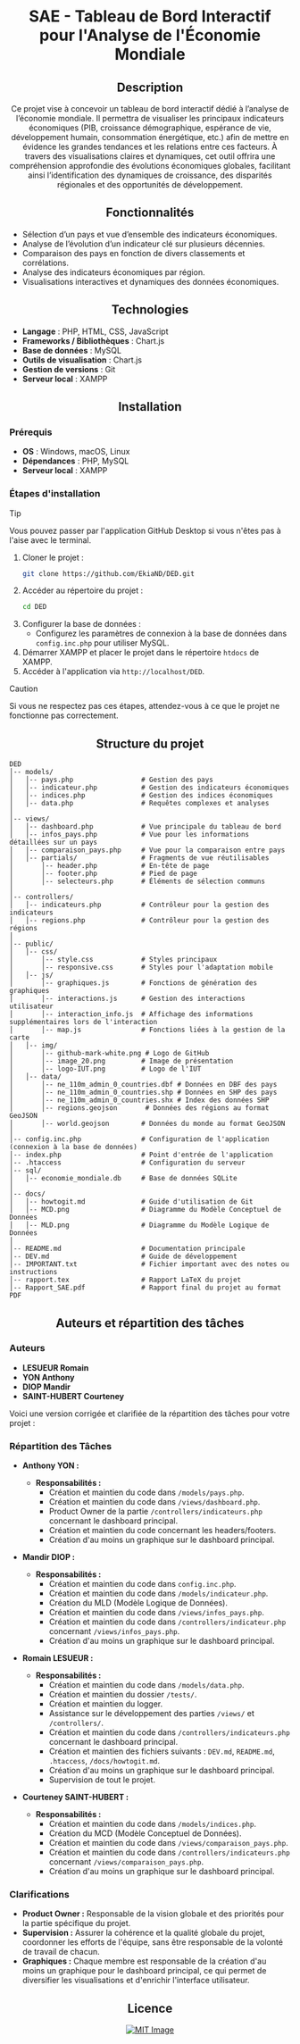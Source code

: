 <div align="center">

# SAE - Tableau de Bord Interactif pour l'Analyse de l'Économie Mondiale

## Description

Ce projet vise à concevoir un tableau de bord interactif dédié à l’analyse de l’économie mondiale. Il permettra de visualiser les principaux indicateurs économiques (PIB, croissance démographique, espérance de vie, développement humain, consommation énergétique, etc.) afin de mettre en évidence les grandes tendances et les relations entre ces facteurs. À travers des visualisations claires et dynamiques, cet outil offrira une compréhension approfondie des évolutions économiques globales, facilitant ainsi l’identification des dynamiques de croissance, des disparités régionales et des opportunités de développement.

</div>

<div align="center">

## Fonctionnalités

</div>

- Sélection d’un pays et vue d’ensemble des indicateurs économiques.
- Analyse de l’évolution d’un indicateur clé sur plusieurs décennies.
- Comparaison des pays en fonction de divers classements et corrélations.
- Analyse des indicateurs économiques par région.
- Visualisations interactives et dynamiques des données économiques.

<div align="center">

## Technologies

</div>

- **Langage** : PHP, HTML, CSS, JavaScript
- **Frameworks / Bibliothèques** : Chart.js
- **Base de données** : MySQL
- **Outils de visualisation** : Chart.js
- **Gestion de versions** : Git
- **Serveur local** : XAMPP

<div align="center">

## Installation

</div>

### Prérequis

- **OS** : Windows, macOS, Linux
- **Dépendances** : PHP, MySQL
- **Serveur local** : XAMPP

### Étapes d'installation

> [!TIP]
> Vous pouvez passer par l'application GitHub Desktop si vous n'êtes pas à l'aise avec le terminal.

1. Cloner le projet :
   ```sh
   git clone https://github.com/EkiaND/DED.git
   ```
2. Accéder au répertoire du projet :
   ```sh
   cd DED
   ```
3. Configurer la base de données :
   - Configurez les paramètres de connexion à la base de données dans `config.inc.php` pour utiliser MySQL.
4. Démarrer XAMPP et placer le projet dans le répertoire `htdocs` de XAMPP.
5. Accéder à l'application via `http://localhost/DED`.

> [!CAUTION]
> Si vous ne respectez pas ces étapes, attendez-vous à ce que le projet ne fonctionne pas correctement.

<div align="center">

## Structure du projet

</div>

```
DED 
│-- models/  
│   │-- pays.php                 # Gestion des pays  
│   │-- indicateur.php           # Gestion des indicateurs économiques  
│   │-- indices.php              # Gestion des indices économiques  
│   │-- data.php                 # Requêtes complexes et analyses  
│  
│-- views/  
│   │-- dashboard.php            # Vue principale du tableau de bord  
│   │-- infos_pays.php           # Vue pour les informations détaillées sur un pays  
│   │-- comparaison_pays.php     # Vue pour la comparaison entre pays  
│   │-- partials/                # Fragments de vue réutilisables  
│       │-- header.php           # En-tête de page  
│       │-- footer.php           # Pied de page  
│       │-- selecteurs.php       # Éléments de sélection communs  
│  
│-- controllers/  
│   │-- indicateurs.php          # Contrôleur pour la gestion des indicateurs  
│   │-- regions.php              # Contrôleur pour la gestion des régions  
│  
│-- public/  
│   │-- css/  
│       │-- style.css            # Styles principaux  
│       │-- responsive.css       # Styles pour l'adaptation mobile  
│   │-- js/  
│       │-- graphiques.js        # Fonctions de génération des graphiques  
│       │-- interactions.js      # Gestion des interactions utilisateur  
│       │-- interaction_info.js  # Affichage des informations supplémentaires lors de l'interaction  
│       │-- map.js               # Fonctions liées à la gestion de la carte  
│   │-- img/  
│       │-- github-mark-white.png # Logo de GitHub  
│       │-- image_20.png         # Image de présentation  
│       │-- logo-IUT.png         # Logo de l'IUT  
│   │-- data/  
│       │-- ne_110m_admin_0_countries.dbf # Données en DBF des pays  
│       │-- ne_110m_admin_0_countries.shp # Données en SHP des pays  
│       │-- ne_110m_admin_0_countries.shx # Index des données SHP  
│       │-- regions.geojson       # Données des régions au format GeoJSON  
│       │-- world.geojson        # Données du monde au format GeoJSON  
│  
│-- config.inc.php               # Configuration de l'application (connexion à la base de données)  
│-- index.php                    # Point d'entrée de l'application  
│-- .htaccess                    # Configuration du serveur  
│-- sql/  
│   │-- economie_mondiale.db     # Base de données SQLite  
│  
│-- docs/  
│   │-- howtogit.md              # Guide d'utilisation de Git  
│   │-- MCD.png                  # Diagramme du Modèle Conceptuel de Données  
│   │-- MLD.png                  # Diagramme du Modèle Logique de Données  
│  
│-- README.md                    # Documentation principale  
│-- DEV.md                       # Guide de développement  
│-- IMPORTANT.txt                # Fichier important avec des notes ou instructions  
│-- rapport.tex                  # Rapport LaTeX du projet  
│-- Rapport_SAE.pdf              # Rapport final du projet au format PDF  
```

<div align="center">

## Auteurs et répartition des tâches

</div>

### Auteurs
- **LESUEUR Romain**
- **YON Anthony**
- **DIOP Mandir**
- **SAINT-HUBERT Courteney**

Voici une version corrigée et clarifiée de la répartition des tâches pour votre projet :

### Répartition des Tâches

- **Anthony YON :**
  - **Responsabilités :**
    - Création et maintien du code dans `/models/pays.php`.
    - Création et maintien du code dans `/views/dashboard.php`.
    - Product Owner de la partie `/controllers/indicateurs.php` concernant le dashboard principal.
    - Création et maintien du code concernant les headers/footers.
    - Création d'au moins un graphique sur le dashboard principal.

- **Mandir DIOP :**
  - **Responsabilités :**
    - Création et maintien du code dans `config.inc.php`. 
    - Création et maintien du code dans `/models/indicateur.php`.
    - Création du MLD (Modèle Logique de Données).
    - Création et maintien du code dans `/views/infos_pays.php`.
    - Création et maintien du code dans `/controllers/indicateur.php` concernant `/views/infos_pays.php`.
    - Création d'au moins un graphique sur le dashboard principal.

- **Romain LESUEUR :**
  - **Responsabilités :**
    - Création et maintien du code dans `/models/data.php`.
    - Création et maintien du dossier `/tests/`.
    - Création et maintien du logger.
    - Assistance sur le développement des parties `/views/` et `/controllers/`.
    - Création et maintien du code dans `/controllers/indicateurs.php` concernant le dashboard principal.
    - Création et maintien des fichiers suivants : `DEV.md`, `README.md`, `.htaccess`, `/docs/howtogit.md`.
    - Création d'au moins un graphique sur le dashboard principal.
    - Supervision de tout le projet.

- **Courteney SAINT-HUBERT :**
  - **Responsabilités :**
    - Création et maintien du code dans `/models/indices.php`.
    - Création du MCD (Modèle Conceptuel de Données).
    - Création et maintien du code dans `/views/comparaison_pays.php`.
    - Création et maintien du code dans `/controllers/indicateurs.php` concernant `/views/comparaison_pays.php`.
    - Création d'au moins un graphique sur le dashboard principal.

### Clarifications

- **Product Owner :** Responsable de la vision globale et des priorités pour la partie spécifique du projet.
- **Supervision :** Assurer la cohérence et la qualité globale du projet, coordonner les efforts de l'équipe, sans être responsable de la volonté de travail de chacun.
- **Graphiques :** Chaque membre est responsable de la création d'au moins un graphique pour le dashboard principal, ce qui permet de diversifier les visualisations et d'enrichir l'interface utilisateur.

<div align="center">

## Licence

[![MIT Image](https://upload.wikimedia.org/wikipedia/commons/0/0c/MIT_logo.svg)](https://fr.wikipedia.org/wiki/Licence_MIT)

</div>
